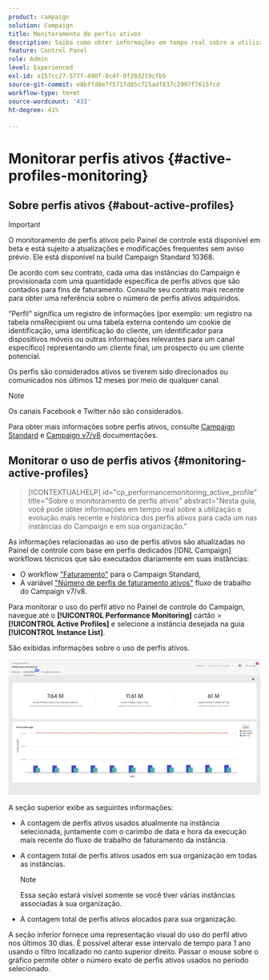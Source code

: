 ```yaml
---
product: campaign
solution: Campaign
title: Monitoramento de perfis ativos
description: Saiba como obter informações em tempo real sobre a utilização e evolução mais recente e histórica dos Perfis ativos para cada uma de suas instâncias do Campaign.
feature: Control Panel
role: Admin
level: Experienced
exl-id: a157cc27-577f-490f-8c4f-0f203219cfb5
source-git-commit: e8bffd8e7f571fd85c725adf837c2997f7615fcd
workflow-type: tm+mt
source-wordcount: '433'
ht-degree: 41%

---
```


# Monitorar perfis ativos {#active-profiles-monitoring}

## Sobre perfis ativos {#about-active-profiles}

>[!IMPORTANT]
>
>O monitoramento de perfis ativos pelo Painel de controle está disponível em beta e está sujeito a atualizações e modificações frequentes sem aviso prévio. Ele está disponível na build Campaign Standard 10368.

De acordo com seu contrato, cada uma das instâncias do Campaign é provisionada com uma quantidade específica de perfis ativos que são contados para fins de faturamento. Consulte seu contrato mais recente para obter uma referência sobre o número de perfis ativos adquiridos.

“Perfil” significa um registro de informações (por exemplo: um registro na tabela nmsRecipient ou uma tabela externa contendo um cookie de identificação, uma identificação do cliente, um identificador para dispositivos móveis ou outras informações relevantes para um canal específico) representando um cliente final, um prospecto ou um cliente potencial.

Os perfis são considerados ativos se tiverem sido direcionados ou comunicados nos últimos 12 meses por meio de qualquer canal.

>[!NOTE]
>
>Os canais Facebook e Twitter não são considerados.

Para obter mais informações sobre perfis ativos, consulte [Campaign Standard](https://experienceleague.adobe.com/docs/campaign-standard/using/profiles-and-audiences/managing-profiles/active-profiles.html) e [Campaign v7/v8](https://experienceleague.adobe.com/docs/campaign-classic/using/getting-started/profile-management/about-profiles.html#active-profiles) documentações.

## Monitorar o uso de perfis ativos {#monitoring-active-profiles}

>[!CONTEXTUALHELP]
>id="cp_performancemonitoring_active_profile"
>title="Sobre o monitoramento de perfis ativos"
>abstract="Nesta guia, você pode obter informações em tempo real sobre a utilização e evolução mais recente e histórica dos perfis ativos para cada um nas instâncias do Campaign e em sua organização."

As informações relacionadas ao uso de perfis ativos são atualizadas no Painel de controle com base em perfis dedicados [!DNL Campaign] workflows técnicos que são executados diariamente em suas instâncias:
* O workflow [&quot;Faturamento&quot;](https://experienceleague.adobe.com/docs/campaign-standard/using/administrating/application-settings/technical-workflows.html?lang=pt-BR) para o Campaign Standard,
* A variável [&quot;Número de perfis de faturamento ativos&quot;](https://experienceleague.adobe.com/docs/campaign-classic/using/automating-with-workflows/advanced-management/about-technical-workflows.html?lang=pt-BR) fluxo de trabalho do Campaign v7/v8.


Para monitorar o uso do perfil ativo no Painel de controle do Campaign, navegue até o **[!UICONTROL Performance Monitoring]** cartão > **[!UICONTROL Active Profiles]** e selecione a instância desejada na guia **[!UICONTROL Instance List]**.

São exibidas informações sobre o uso de perfis ativos.

![](assets/active-profiles-graph.png)

A seção superior exibe as seguintes informações:

* A contagem de perfis ativos usados atualmente na instância selecionada, juntamente com o carimbo de data e hora da execução mais recente do fluxo de trabalho de faturamento da instância.

* A contagem total de perfis ativos usados em sua organização em todas as instâncias.

  >[!NOTE]
  >
  >Essa seção estará visível somente se você tiver várias instâncias associadas à sua organização.

* A contagem total de perfis ativos alocados para sua organização.

A seção inferior fornece uma representação visual do uso do perfil ativo nos últimos 30 dias. É possível alterar esse intervalo de tempo para 1 ano usando o filtro localizado no canto superior direito. Passar o mouse sobre o gráfico permite obter o número exato de perfis ativos usados no período selecionado.
